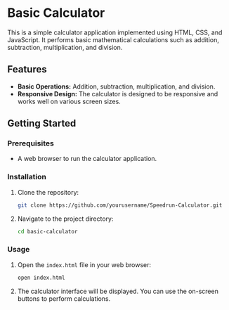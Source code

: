 # Basic Calculator

This is a simple calculator application implemented using HTML, CSS, and JavaScript. It performs basic mathematical calculations such as addition, subtraction, multiplication, and division.

## Features
- **Basic Operations:** Addition, subtraction, multiplication, and division.
- **Responsive Design:** The calculator is designed to be responsive and works well on various screen sizes.

## Getting Started

### Prerequisites
- A web browser to run the calculator application.

### Installation
1. Clone the repository:
    ```sh
    git clone https://github.com/yourusername/Speedrun-Calculator.git
    ```
2. Navigate to the project directory:
    ```sh
    cd basic-calculator
    ```

### Usage
1. Open the `index.html` file in your web browser:
    ```sh
    open index.html
    ```

2. The calculator interface will be displayed. You can use the on-screen buttons to perform calculations.

